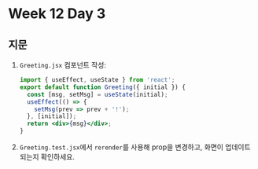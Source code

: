 # Week 12 Day 3

## 지문

1. `Greeting.jsx` 컴포넌트 작성:
   ```jsx
   import { useEffect, useState } from 'react';
   export default function Greeting({ initial }) {
     const [msg, setMsg] = useState(initial);
     useEffect(() => {
       setMsg(prev => prev + '!');
     }, [initial]);
     return <div>{msg}</div>;
   }
   ```
2. `Greeting.test.jsx`에서 `rerender`를 사용해 prop을 변경하고, 화면이 업데이트되는지 확인하세요.
